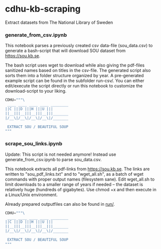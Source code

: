 # cdhu-kb-scraping
Extract datasets from The National Library of Sweden

### generate_from_csv.ipynb 

This notebook parses a previously created csv data-file (sou_data.csv) to generate a bash-script that will download SOU dataset from https://sou.kb.se. 

The bash script uses wget to download while also giving the pdf-files sanitized names based on titles in the csv-file. The generated script also sorts them into a folder structure organized by year. A pre-generated example script can be found in the subfolder run-csv/. You can either edit/execute the script directly or run this notebook to customize the download-script to your liking. 


```python
CDHU="""\
 ____ ____ ____ ____ ________ 
||C |||D |||H |||U |||       
||__|||__|||__|||__|||_______
|/__\|/__\|/__\|/__\|/_______

 EXTRACT SOU / BEAUTIFUL SOUP
"""
```

### scrape_sou_links.ipynb

Update: This script is not needed anymore! Instead use generate_from_csv.ipynb to parse sou_data.csv.

This notebook extracts all pdf-links from https://sou.kb.se. The links are written to "sou_pdf_links.txt" and to "wget_all.sh", as a batch of wget commands with proper output names (filesystem sane). Edit wget_all.sh to limit downloads to a smaller range of years if needed – the dataset is relatively huge (hundreds of gigabytes). Use chmod +x and then execute in a Linux/Unix environment.

Already prepared outputfiles can also be found in [run/](https://github.com/CDHUppsala/cdhu-kb-scraping/tree/main/run).

```python
CDHU="""\
 ____ ____ ____ ____ ________ 
||C |||D |||H |||U |||       
||__|||__|||__|||__|||_______
|/__\|/__\|/__\|/__\|/_______

 EXTRACT SOU / BEAUTIFUL SOUP
"""
```
